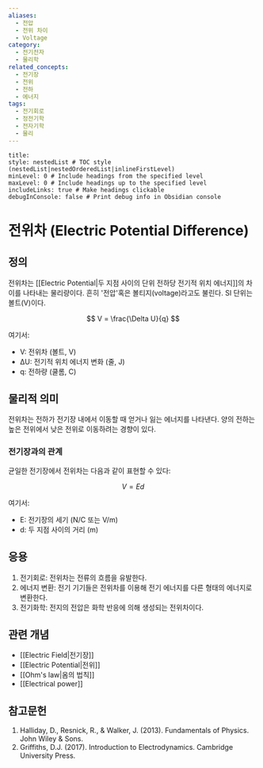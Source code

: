 ```yaml
---
aliases:
  - 전압
  - 전위 차이
  - Voltage
category:
  - 전기전자
  - 물리학
related_concepts:
  - 전기장
  - 전위
  - 전하
  - 에너지
tags:
  - 전기회로
  - 정전기학
  - 전자기학
  - 물리
---
```


```table-of-contents
title: 
style: nestedList # TOC style (nestedList|nestedOrderedList|inlineFirstLevel)
minLevel: 0 # Include headings from the specified level
maxLevel: 0 # Include headings up to the specified level
includeLinks: true # Make headings clickable
debugInConsole: false # Print debug info in Obsidian console
```
# 전위차 (Electric Potential Difference)

## 정의

전위차는 [[Electric Potential|두 지점 사이의 단위 전하당 전기적 위치 에너지]]의 차이를 나타내는 물리량이다. 흔히 '전압'혹은 볼티지(voltage)라고도 불린다. SI 단위는 볼트(V)이다.

$$ V = \frac{\Delta U}{q} $$

여기서:
- V: 전위차 (볼트, V)
- ΔU: 전기적 위치 에너지 변화 (줄, J)
- q: 전하량 (쿨롬, C)

## 물리적 의미

전위차는 전하가 전기장 내에서 이동할 때 얻거나 잃는 에너지를 나타낸다. 양의 전하는 높은 전위에서 낮은 전위로 이동하려는 경향이 있다.

### 전기장과의 관계

균일한 전기장에서 전위차는 다음과 같이 표현할 수 있다:

$$ V = Ed $$

여기서:
- E: 전기장의 세기 (N/C 또는 V/m)
- d: 두 지점 사이의 거리 (m)

## 응용

1. 전기회로: 전위차는 전류의 흐름을 유발한다.
2. 에너지 변환: 전기 기기들은 전위차를 이용해 전기 에너지를 다른 형태의 에너지로 변환한다.
3. 전기화학: 전지의 전압은 화학 반응에 의해 생성되는 전위차이다.



## 관련 개념

- [[Electric Field|전기장]]
- [[Electric Potential|전위]]
- [[Ohm's law|옴의 법칙]]
- [[Electrical power]]

## 참고문헌

1. Halliday, D., Resnick, R., & Walker, J. (2013). Fundamentals of Physics. John Wiley & Sons.
2. Griffiths, D.J. (2017). Introduction to Electrodynamics. Cambridge University Press.